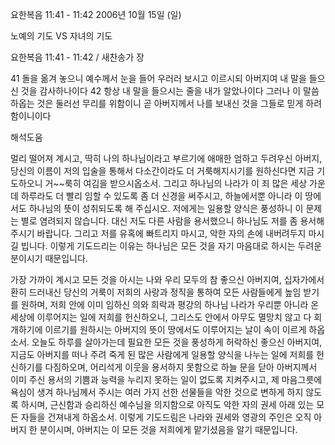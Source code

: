 요한복음 11:41 - 11:42 
2006년 10월 15일 (일)

노예의 기도 VS 자녀의 기도



요한복음 11:41 - 11:42 / 새찬송가  장


41 돌을 옮겨 놓으니 예수께서 눈을 들어 우러러 보시고 이르시되 아버지여 내 말을 들으신 것을 감사하나이다 42 항상 내 말을 들으시는 줄을 내가 알았나이다 그러나 이 말씀 하옵는 것은 둘러선 무리를 위함이니 곧 아버지께서 나를 보내신 것을 그들로 믿게 하려 함이니이다

해석도움





멀리 떨어져 계시고, 딱히 나의 하나님이라고 부르기에 애매한 엄하고 두려우신 아버지, 당신의 이름이 저의 입술을 통해서 다소간이라도 더 거룩해지시기를 원하신다면 지금 기도하오니 거~~룩히 여김을 받으시옵소서. 그리고 하나님의 나라가 이 죄 많은 세상 가운데 하루라도 더 빨리 임할 수 있도록 좀 더 신경을 써주시고, 하늘에서뿐 아니라 이 땅에서도 하나님의 뜻이 성취되도록 해 주십시오. 저에게는 일용할 양식은 풍성하니 이 문제는 별로 염려되지 않습니다. 대신 저도 다른 사람을 용서했으니 하나님도 저를 좀 용서해 주시기 바랍니다. 그리고 저를 유혹에 빠트리지 마시고, 악한 자의 손에 내버려두지 마시길 빕니다. 이렇게 기도드리는 이유는 하나님은 모든 것을 자기 마음대로 하시는 두려운 분이시기 때문입니다. 

가장 가까이 계시고 모든 것을 아시는 나와 우리 모두의 참 좋으신 아버지여, 십자가에서 환히 드러내신 당신의 거룩이 저희의 사랑과 정직을 통하여 모든 사람들에게 높임 받기를 원하며, 저희 안에 이미 임하신 의와 희락과 평강의 하나님 나라가 우리뿐 아니라 온 세상에 이루어지는 일에 저희를 헌신하오니, 그리스도 안에서 아무도 멸망치 않고 다 회개하기에 이르기를 원하시는 아버지의 뜻이 땅에서도 이루어지는 날이 속이 이르게 하옵소서. 오늘도 하루를 살아가는데 필요한 모든 것을 풍성하게 허락하신 좋으신 아버지여, 지금도 아버지를 떠나 주려 죽게 된 많은 사람에게 일용할 양식을 나누는 일에 저희를 헌신하기를 다짐하오며, 어리석게 이웃을 용서하지 못함으로 하늘 문을 닫아 아버지께서 이미 주신 용서의 기쁨과 능력을 누리지 못하는 일이 없도록 지켜주시고, 제 마음그릇에 욕심이 생겨 하나님께서 주시는 여러 가지 선한 선물들을 악한 것으로 변하게 하지 않도록 하시며, 근신함과 승리하신 예수님을 의지함으로 아직도 악한 자의 권세 아래 있는 모든 자들을 건져내게 하옵소서. 
이렇게 기도드림은 나라와 권세와 영광의 주인은 오직 아버지 한 분이시며, 아버지는 이 모든 것을 저희에게 맡기셨음을 알기 때문입니다.